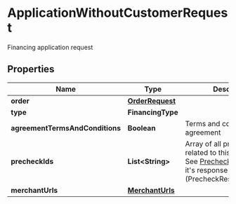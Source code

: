 

# ApplicationWithoutCustomerRequest

Financing application request

## Properties

| Name | Type | Description | Notes |
|------------ | ------------- | ------------- | -------------|
|**order** | [**OrderRequest**](OrderRequest.md) |  |  |
|**type** | **FinancingType** |  |  |
|**agreementTermsAndConditions** | **Boolean** | Terms and conditions agreement |  [optional] |
|**precheckIds** | **List&lt;String&gt;** | Array of all precheck ids related to this application. See [Precheck operation](#reference/precheck-operations/precheck) and it&#39;s response (PrecheckResultsResponse). |  [optional] |
|**merchantUrls** | [**MerchantUrls**](MerchantUrls.md) |  |  |



